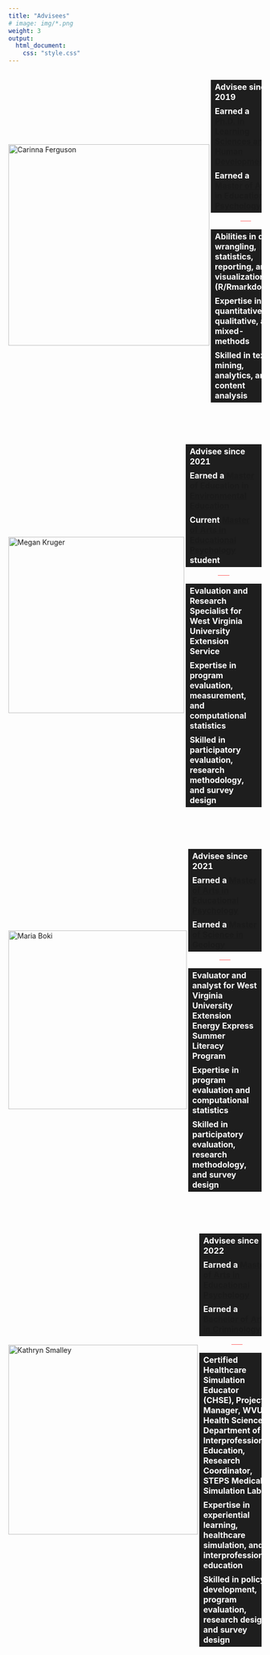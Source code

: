 ```yaml
---
title: "Advisees"
# image: img/*.png
weight: 3
output:
  html_document:
    css: "style.css"
---
```


<style>
table, 
tbody, 
th, 
td, 
tr, 
.markdown tbody tr:nth-child(2n+1) td, 
.markdown tbody tr:nth-child(2n+1) th,
.markdown tbody tr:nth-child(2n) td, 
.markdown tbody tr:nth-child(2n) th{
  border: none;
  text-align: left;
  background-color: #1e1e1e;
  color: #ffffff;
  vertical-align: center;
}

.holder {
  width: 100%;
  display: flex;
  overflow: hidden;
  align-items: center;
}

</style>
<div class="holder">

<div class="left">

<a href="#cari"><img src='/img/photos/cari-name.png' alt='Carinna Ferguson' width='400' align="left"></a>

</div>

<div class="right">

<table>
<tr>
<th>
Advisee since 2019
</th>
</tr>
<tr>
<th>
Earned a <b><a href="https://graduateadmissions.wvu.edu/academics/graduate-programs/learning-sciences-human-development-phd">Ph.D. in Learning Sciences and Human Development</a></b>
</th>
</tr>
<tr>
<th>
Earned a <b><a href="http://catalog.wvu.edu/graduate/collegeofappliedhumansciences/schoolofeducation/edp/">Master of Arts in Educational Psychology</a></b>
</th>
</tr>
</table>
<center>
<hr style="height:1px;border-width:0;color:#ff6666;background-color:#ff6666;width:15%;">
</center>
<table>
<tr>
<th>
Abilities in data wrangling, statistics, reporting, and visualizations (R/Rmarkdown)
</th>
</tr>
<tr>
<th>
Expertise in quantitative, qualitative, and mixed-methods
</th>
</tr>
<tr>
<th>
Skilled in text mining, analytics, and content analysis
</th>
</tr>
</table>
</div>
</div>

<br>
<br>

<!--



<div style="padding-left: 30px;">

```{=html}
<a href=/Users/skynet/Documents/WVU/Teaching/GitHub.nosync/iam/content/en/students/cari target='_blank'><i class="fas fa-barcode" role="presentation" aria-label="barcode icon" fill="#3365B3"></i>&nbsp;&nbsp; Click here to see her academic profile</a>
```
</div>
-->
<div class="holder">

<div class="left">

<a href="#megan"><img src='/img/photos/megan-name.png' alt='Megan Kruger' width='350' align="left"></a>

</div>

<div class="right">

<br>

<table>
<tr>
<th>
Advisee since 2021
</th>
</tr>
<tr>
<th>
Earned a <b><a href="https://www.sru.edu/academics/graduate-programs/environmental-education-master-of-education">Master of Education in Environmental Education </a></b>
</th>
</tr>
<tr>
<th>
Current <b><a href="http://catalog.wvu.edu/graduate/collegeofappliedhumansciences/schoolofeducation/edp/">Master of Arts in Educational Psychology</a></b> student
</th>
</tr>
</table>
<center>
<hr style="height:1px;border-width:0;color:#ff6666;background-color:#ff6666;width:15%;">
</center>
<table>
<tr>
<th>
Evaluation and Research Specialist for West Virginia University Extension Service
</th>
</tr>
<tr>
<th>
Expertise in program evaluation, measurement, and computational statistics
</th>
</tr>
<tr>
<th>
Skilled in participatory evaluation, research methodology, and survey design
</th>
</tr>
</table>
</div>
</div>

<br>
<br>

<div class="holder">

<div class="left">

<a href="#maria"><img src='/img/photos/maria-name.png' alt='Maria Boki' width='355' align="left"></a>

</div>

<div class="right">

<br>

<table>
<tr>
<th>
Advisee since 2021
</th>
</tr>
<tr>
<th>
Earned a <b><a href="http://catalog.wvu.edu/graduate/collegeofappliedhumansciences/schoolofeducation/edp/">Master of Arts in Educational Psychology</a></b>
</th>
</tr>
<tr>
<th>
Earned a <b><a href="https://www.geo.wvu.edu/">Master of Science in Geology</a></b>
</th>
</tr>
</table>
<center>
<hr style="height:1px;border-width:0;color:#ff6666;background-color:#ff6666;width:15%;">
</center>
<table>
<tr>
<th>
Evaluator and analyst for West Virginia University Extension Energy Express Summer Literacy Program
</th>
</tr>
<tr>
<th>
Expertise in program evaluation and computational statistics
</th>
</tr>
<tr>
<th>
Skilled in participatory evaluation, research methodology, and survey design
</th>
</tr>
</table>
</div>
</div>

<br>
<br>

<div class="holder">

<div class="left">

<a href="#katie"><img src='/img/photos/katie-name.png' alt='Kathryn Smalley' width='377' align="left"></a>

</div>

<div class="right">

<br>

<table>
<tr>
<th>
Advisee since 2022
</th>
</tr>
<tr>
<th>
Earned a <b><a href="http://catalog.wvu.edu/graduate/collegeofappliedhumansciences/schoolofeducation/edp/">Master of Arts in Educational Psychology</a></b>
</th>
</tr>
<tr>
<th>
Earned a <b><a href="http://catalog.wvu.edu/undergraduate/eberlycollegeofartsandsciences/criminology/">Bachelor of Arts in Criminology </a></b>
</th>
</tr>
</table>
<center>
<hr style="height:1px;border-width:0;color:#ff6666;background-color:#ff6666;width:15%;">
</center>
<table>
<tr>
<th>
Certified Healthcare Simulation Educator (CHSE), Project Manager, WVU Health Science Department of Interprofessional Education, Research Coordinator, STEPS Medical Simulation Lab
</th>
</tr>
<tr>
<th>
Expertise in experiential learning, healthcare simulation, and interprofessional education
</th>
</tr>
<tr>
<th>
Skilled in policy development, program evaluation, research design, and survey design
</th>
</tr>
</table>
</div>
</div>

<br>
